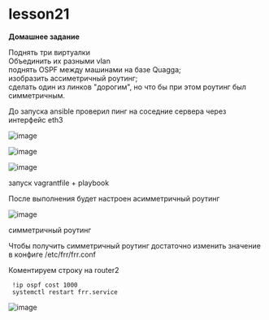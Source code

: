 # lesson21

**Домашнее задание**

Поднять три виртуалки </br>
Объединить их разными vlan</br>
поднять OSPF между машинами на базе Quagga;</br>
изобразить ассиметричный роутинг;</br>
сделать один из линков "дорогим", но что бы при этом роутинг был симметричным.</br>

До запуска ansible проверил пинг на соседние сервера через интерфейс eth3

![image](https://github.com/movik242/lesson21/assets/143793993/ec910def-71cd-4710-bd72-381a93cf93dd)

![image](https://github.com/movik242/lesson21/assets/143793993/54f9a2f4-3596-4ece-a92f-fa71029d7578)

![image](https://github.com/movik242/lesson21/assets/143793993/a012eb35-538c-4c76-aaae-f3c3b9131cb4)

запуск vagrantfile + playbook

После выполнения будет настроен асимметричный роутинг

![image](https://github.com/movik242/lesson21/assets/143793993/e95ab549-21b3-4497-90d8-894bafcca51e)

симметричный роутинг

Чтобы получить симметричный роутинг достаточно изменить значение в конфиге /etc/frr/frr.conf

Коментируем строку на router2

     !ip ospf cost 1000
     systemctl restart frr.service

![image](https://github.com/movik242/lesson21/assets/143793993/ef19e5f9-c03f-472c-8d4b-52e54e7e4bb8)

     
